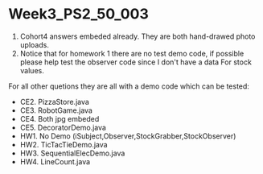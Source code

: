 # Week3_PS2_50_003
1. Cohort4 answers embeded already. They are both hand-drawed photo uploads.
2. Notice that for homework 1 there are no test demo code, if possible please help test the observer code since I don't have a data For stock values.



For all other quetions they are all with a demo code which can be tested:
+ CE2. PizzaStore.java
+ CE3. RobotGame.java
+ CE4. Both jpg embeded
+ CE5. DecoratorDemo.java
+ HW1. No Demo (iSubject,Observer,StockGrabber,StockObserver)
+ HW2. TicTacTieDemo.java
+ HW3. SequentialElecDemo.java
+ HW4. LineCount.java
